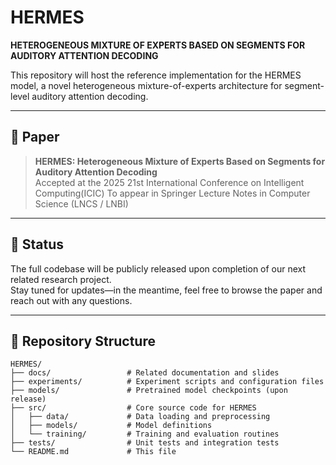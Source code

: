 # HERMES

**HETEROGENEOUS MIXTURE OF EXPERTS BASED ON SEGMENTS FOR AUDITORY ATTENTION DECODING**

This repository will host the reference implementation for the HERMES model, a novel heterogeneous mixture-of-experts architecture for segment-level auditory attention decoding.

---

## 📖 Paper

> **HERMES: Heterogeneous Mixture of Experts Based on Segments for Auditory Attention Decoding**  
> Accepted at the 2025 21st International Conference on Intelligent Computing(ICIC) 
> To appear in Springer Lecture Notes in Computer Science (LNCS / LNBI)

---

## 🚧 Status

The full codebase will be publicly released upon completion of our next related research project.  
Stay tuned for updates—in the meantime, feel free to browse the paper and reach out with any questions.

---

## 📂 Repository Structure

```text
HERMES/
├── docs/                 # Related documentation and slides
├── experiments/          # Experiment scripts and configuration files
├── models/               # Pretrained model checkpoints (upon release)
├── src/                  # Core source code for HERMES
│   ├── data/             # Data loading and preprocessing
│   ├── models/           # Model definitions
│   └── training/         # Training and evaluation routines
├── tests/                # Unit tests and integration tests
└── README.md             # This file
